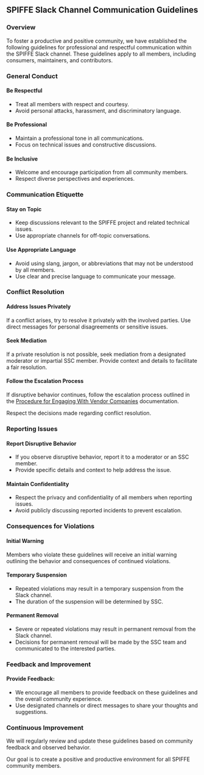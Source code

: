 ## SPIFFE Slack Channel Communication Guidelines

### Overview

To foster a productive and positive community, we have established the 
following guidelines for professional and respectful communication within the 
SPIFFE Slack channel. These guidelines apply to all members, including consumers, 
maintainers, and contributors.

### General Conduct

#### Be Respectful

* Treat all members with respect and courtesy.
* Avoid personal attacks, harassment, and discriminatory language.

#### Be Professional

* Maintain a professional tone in all communications.
* Focus on technical issues and constructive discussions.

#### Be Inclusive

* Welcome and encourage participation from all community members.
* Respect diverse perspectives and experiences.

### Communication Etiquette

#### Stay on Topic

* Keep discussions relevant to the SPIFFE project and related technical issues.
* Use appropriate channels for off-topic conversations.

#### Use Appropriate Language

* Avoid using slang, jargon, or abbreviations that may not be understood by 
  all members.
* Use clear and precise language to communicate your message.

### Conflict Resolution

#### Address Issues Privately

If a conflict arises, try to resolve it privately with the involved parties.
Use direct messages for personal disagreements or sensitive issues.

#### Seek Mediation

If a private resolution is not possible, seek mediation from a designated 
moderator or impartial SSC member.
Provide context and details to facilitate a fair resolution.

#### Follow the Escalation Process

If disruptive behavior continues, follow the escalation process outlined in the
[Procedure for Engaging With Vendor Companies](vendor-companies-engagement-procedure.md)
documentation.

Respect the decisions made regarding conflict resolution.

### Reporting Issues

#### Report Disruptive Behavior

* If you observe disruptive behavior, report it to a moderator or an SSC member.
* Provide specific details and context to help address the issue.

#### Maintain Confidentiality

* Respect the privacy and confidentiality of all members when reporting issues.
* Avoid publicly discussing reported incidents to prevent escalation.

### Consequences for Violations

#### Initial Warning

Members who violate these guidelines will receive an initial warning outlining 
the behavior and consequences of continued violations.

#### Temporary Suspension

* Repeated violations may result in a temporary suspension from the Slack channel.
* The duration of the suspension will be determined by SSC.

#### Permanent Removal

* Severe or repeated violations may result in permanent removal from the Slack 
  channel.
* Decisions for permanent removal will be made by the SSC team and communicated
  to the interested parties.

### Feedback and Improvement

#### Provide Feedback:

* We encourage all members to provide feedback on these guidelines and the 
  overall community experience.
* Use designated channels or direct messages to share your thoughts and 
  suggestions.

### Continuous Improvement

We will regularly review and update these guidelines based on community feedback 
and observed behavior.

Our goal is to create a positive and productive environment for all SPIFFE 
community members.


